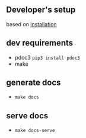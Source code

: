 ## Developer's setup

based on [installation](./installation.md)

## dev requirements
- pdoc3 `pip3 install pdoc3`
- make

## generate docs
- `make docs`

## serve docs
- `make docs-serve`